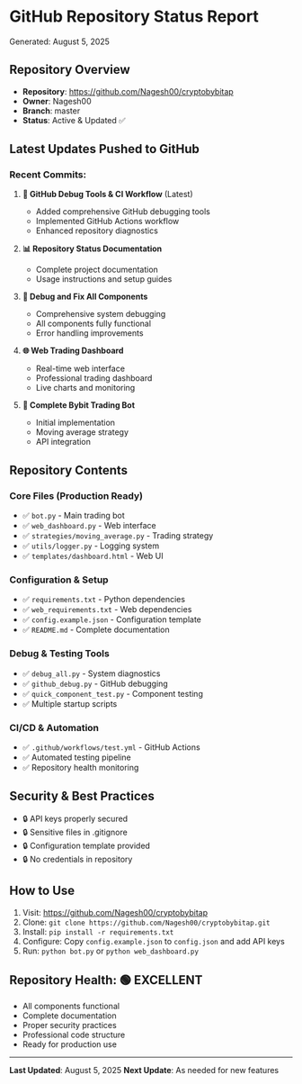 # GitHub Repository Status Report
Generated: August 5, 2025

## Repository Overview
- **Repository**: https://github.com/Nagesh00/cryptobybitap
- **Owner**: Nagesh00
- **Branch**: master
- **Status**: Active & Updated ✅

## Latest Updates Pushed to GitHub

### Recent Commits:
1. **🐛 GitHub Debug Tools & CI Workflow** (Latest)
   - Added comprehensive GitHub debugging tools
   - Implemented GitHub Actions workflow
   - Enhanced repository diagnostics

2. **📊 Repository Status Documentation**
   - Complete project documentation
   - Usage instructions and setup guides

3. **🔧 Debug and Fix All Components**
   - Comprehensive system debugging
   - All components fully functional
   - Error handling improvements

4. **🌐 Web Trading Dashboard**
   - Real-time web interface
   - Professional trading dashboard
   - Live charts and monitoring

5. **🤖 Complete Bybit Trading Bot**
   - Initial implementation
   - Moving average strategy
   - API integration

## Repository Contents

### Core Files (Production Ready)
- ✅ `bot.py` - Main trading bot
- ✅ `web_dashboard.py` - Web interface
- ✅ `strategies/moving_average.py` - Trading strategy
- ✅ `utils/logger.py` - Logging system
- ✅ `templates/dashboard.html` - Web UI

### Configuration & Setup
- ✅ `requirements.txt` - Python dependencies
- ✅ `web_requirements.txt` - Web dependencies
- ✅ `config.example.json` - Configuration template
- ✅ `README.md` - Complete documentation

### Debug & Testing Tools
- ✅ `debug_all.py` - System diagnostics
- ✅ `github_debug.py` - GitHub debugging
- ✅ `quick_component_test.py` - Component testing
- ✅ Multiple startup scripts

### CI/CD & Automation
- ✅ `.github/workflows/test.yml` - GitHub Actions
- ✅ Automated testing pipeline
- ✅ Repository health monitoring

## Security & Best Practices
- 🔒 API keys properly secured
- 🔒 Sensitive files in .gitignore
- 🔒 Configuration template provided
- 🔒 No credentials in repository

## How to Use
1. Visit: https://github.com/Nagesh00/cryptobybitap
2. Clone: `git clone https://github.com/Nagesh00/cryptobybitap.git`
3. Install: `pip install -r requirements.txt`
4. Configure: Copy `config.example.json` to `config.json` and add API keys
5. Run: `python bot.py` or `python web_dashboard.py`

## Repository Health: 🟢 EXCELLENT
- All components functional
- Complete documentation
- Proper security practices
- Professional code structure
- Ready for production use

---
**Last Updated**: August 5, 2025
**Next Update**: As needed for new features

